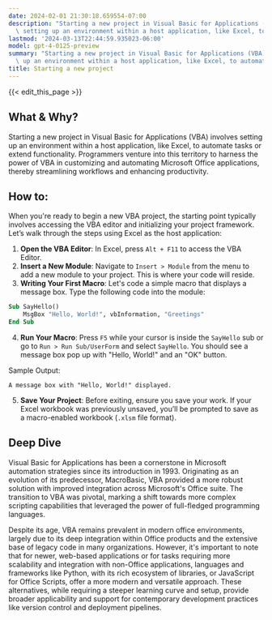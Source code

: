 ```yaml
---
date: 2024-02-01 21:30:18.659554-07:00
description: "Starting a new project in Visual Basic for Applications (VBA) involves\
  \ setting up an environment within a host application, like Excel, to automate tasks\u2026"
lastmod: '2024-03-13T22:44:59.935023-06:00'
model: gpt-4-0125-preview
summary: "Starting a new project in Visual Basic for Applications (VBA) involves setting\
  \ up an environment within a host application, like Excel, to automate tasks\u2026"
title: Starting a new project
---
```


{{< edit_this_page >}}

## What & Why?

Starting a new project in Visual Basic for Applications (VBA) involves setting up an environment within a host application, like Excel, to automate tasks or extend functionality. Programmers venture into this territory to harness the power of VBA in customizing and automating Microsoft Office applications, thereby streamlining workflows and enhancing productivity.

## How to:

When you're ready to begin a new VBA project, the starting point typically involves accessing the VBA editor and initializing your project framework. Let’s walk through the steps using Excel as the host application:

1. **Open the VBA Editor**: In Excel, press `Alt + F11` to access the VBA Editor.
2. **Insert a New Module**: Navigate to `Insert > Module` from the menu to add a new module to your project. This is where your code will reside.
3. **Writing Your First Macro**: Let's code a simple macro that displays a message box. Type the following code into the module:

```vb
Sub SayHello()
    MsgBox "Hello, World!", vbInformation, "Greetings"
End Sub
```

4. **Run Your Macro**: Press `F5` while your cursor is inside the `SayHello` sub or go to `Run > Run Sub/UserForm` and select `SayHello`. You should see a message box pop up with "Hello, World!" and an "OK" button.

Sample Output:

```plaintext
A message box with "Hello, World!" displayed.
```

5. **Save Your Project**: Before exiting, ensure you save your work. If your Excel workbook was previously unsaved, you’ll be prompted to save as a macro-enabled workbook (`.xlsm` file format).

## Deep Dive

Visual Basic for Applications has been a cornerstone in Microsoft automation strategies since its introduction in 1993. Originating as an evolution of its predecessor, MacroBasic, VBA provided a more robust solution with improved integration across Microsoft's Office suite. The transition to VBA was pivotal, marking a shift towards more complex scripting capabilities that leveraged the power of full-fledged programming languages.

Despite its age, VBA remains prevalent in modern office environments, largely due to its deep integration within Office products and the extensive base of legacy code in many organizations. However, it's important to note that for newer, web-based applications or for tasks requiring more scalability and integration with non-Office applications, languages and frameworks like Python, with its rich ecosystem of libraries, or JavaScript for Office Scripts, offer a more modern and versatile approach. These alternatives, while requiring a steeper learning curve and setup, provide broader applicability and support for contemporary development practices like version control and deployment pipelines.
